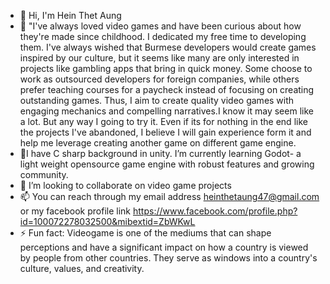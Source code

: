 - 👋 Hi, I'm Hein Thet Aung
- 👀 "I've always loved video games and have been curious about how they're made since childhood. I dedicated my free time to developing them. I've always wished that Burmese developers would create games inspired by our culture, but it seems like many are only interested in projects like gambling apps that bring in quick money. Some choose to work as outsourced developers for foreign companies, while others prefer teaching courses for a paycheck instead of focusing on creating outstanding games. Thus, I aim to create quality video games with engaging mechanics and compelling narratives.I know it may seem like a lot. But any way I going to try it. Even if its for nothing in the end like the projects I've abandoned, I believe I will gain experience form it and help me leverage creating another game on different game engine.
- 🌱I have C sharp background in unity. I’m currently learning Godot- a light weight opensource game engine with robust features and growing community. 
- 💞️ I’m looking to collaborate on video game projects
- 📫 You can reach through my email address heinthetaung47@gmail.com or my facebook profile link https://www.facebook.com/profile.php?id=100072278032500&mibextid=ZbWKwL
- ⚡ Fun fact: Videogame is one of the mediums that can shape perceptions and have a significant impact on how a country is viewed by people from other countries. They serve as windows into a country's culture, values, and creativity.

<!---
HeinThetGit/HeinThetGit is a ✨ special ✨ repository because its `README.md` (this file) appears on your GitHub profile.
You can click the Preview link to take a look at your changes.
--->

